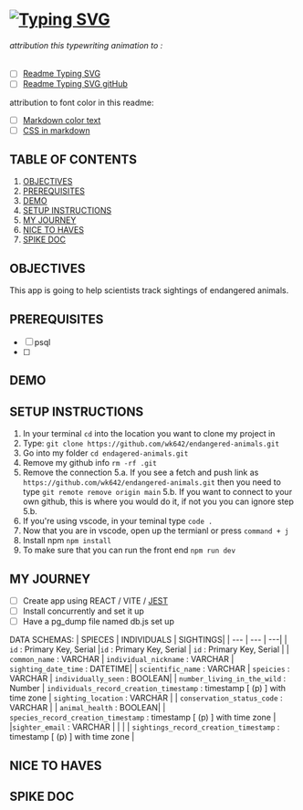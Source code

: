 # [![Typing SVG](https://readme-typing-svg.demolab.com?font=Fira+Code&weight=600&size=20&pause=5000&center=true&vCenter=true&multiline=true&lines=ENDAGERED+ANIMAL+SIGHTING+TRACKER)](https://git.io/typing-svg)
###### attribution this typewriting animation to :
- [ ] [Readme Typing SVG](https://readme-typing-svg.demolab.com/demo/?weight=600&size=30&pause=5000&center=true&vCenter=true&multiline=true&width=500&lines=ENDAGERED+ANIMAL+SIGHTING+TRACKER)
- [ ] [Readme Typing SVG gitHub](https://github.com/DenverCoder1/readme-typing-svg?tab=readme-ov-file)

attribution to font color in this readme:
- [ ] [Markdown color text](https://github.com/orgs/community/discussions/31570)
- [ ] [CSS in markdown](https://lifelongprogrammer.blogspot.com/2019/01/how-to-style-markdown-with-css.html)

## TABLE OF CONTENTS 
1. [OBJECTIVES](#objectives)
2. [PREREQUISITES](#prerequisites)
3. [DEMO](#demo)
4. [SETUP INSTRUCTIONS](#setup)
5. [MY JOURNEY](#journey)
6. [NICE TO HAVES](#nice)
7. [SPIKE DOC](#spike)

## OBJECTIVES <a name="objctivies"></a>
This app is going to help scientists track sightings of endangered animals.

## PREREQUISITES <a name="prerequisites"></a>
- [ ] psql
- [ ] 
## DEMO <a name="demo"></a>

## SETUP INSTRUCTIONS <a name="setup"></a>
1. In your terminal `cd` into the location you want to clone my project in
2. Type: `git clone https://github.com/wk642/endangered-animals.git`
3. Go into my folder `cd endagered-animals.git`
4. Remove my github info `rm -rf .git`
5. Remove the connection
  5.a. If you see a fetch and push link as `https://github.com/wk642/endangered-animals.git` then you need to type `git remote remove origin main`
  5.b. If you want to connect to your own github, this is where you would do it, if not you you can ignore step 5.b.
6. If you're using vscode, in  your teminal type `code .`
7. Now that you are in vscode, open up the termianl or press `command + j`
8. Install npm `npm install`
9. To make sure that you can run the front end `npm run dev`

## MY JOURNEY <a name="journey"></a>
- [ ] Create app using REACT / VITE / [JEST](https://gist.github.com/wk642/502cf733b63686c07140e9a84631edc4)
- [ ] Install concurrently and set it up
- [ ] Have a pg_dump file named db.js set up

DATA SCHEMAS: 
| SPIECES | INDIVIDUALS | SIGHTINGS|
| --- | --- | ---|
| `id` : Primary Key, Serial |`id` : Primary Key, Serial | `id` : Primary Key, Serial |
| `common_name` : VARCHAR | `individual_nickname` : VARCHAR | `sighting_date_time` : DATETIME|
| `scientific_name` : VARCHAR | `speicies` : VARCHAR | `individually_seen` : BOOLEAN|
|  `number_living_in_the_wild` : Number | `individuals_record_creation_timestamp` : timestamp [ (p) ] with time zone | `sighting_location` : VARCHAR |
| `conservation_status_code` : VARCHAR |  | `animal_health` : BOOLEAN|
| `species_record_creation_timestamp` : timestamp [ (p) ] with time zone | |`sighter_email` : VARCHAR |
| | | `sightings_record_creation_timestamp` : timestamp [ (p) ] with time zone |

## NICE TO HAVES <a name="nice"></a>

## SPIKE DOC <a name="spike"></a>

<style>
  table{
    border: 6px solid black;
    width: 100%;
  }
  th:nth-child(1){
    background-color: blue;
    justify-content: center;
  }
  th:nth-child(2){
    background-color: green;
    justify-content: center;
  }
  th:nth-child(3){
    background-color: red;
    justify-content: center;
  }
  td:nth-child(1){
    background-color: #000080;
    color: white;
    /* width: 30%; */
  }
  td:nth-child(2){
    background-color: #006400;
    color: white;
    /* width: 30%; */
  }
  td:nth-child(3){
    background-color: #8B0000;
    color: white;
    /* width: 30%; */
  }
</style>